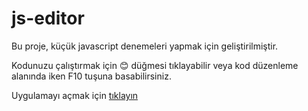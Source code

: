 # js-editor
Bu proje, küçük javascript denemeleri yapmak için geliştirilmiştir.

Kodunuzu çalıştırmak için 😊 düğmesi tıklayabilir veya kod düzenleme alanında iken F10 tuşuna basabilirsiniz.

Uygulamayı açmak için [tıklayın](https://cproje.github.io/js-editor/)
